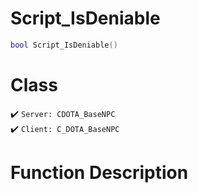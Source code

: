# Script_IsDeniable
```lua
bool Script_IsDeniable()
```
# Class
✔️ `Server: CDOTA_BaseNPC`  
✔️ `Client: C_DOTA_BaseNPC`  

# Function Description

